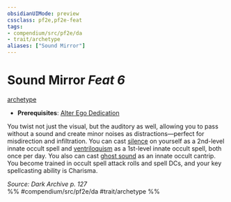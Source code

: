 ```yaml
---
obsidianUIMode: preview
cssclass: pf2e,pf2e-feat
tags:
- compendium/src/pf2e/da
- trait/archetype
aliases: ["Sound Mirror"]
---
```

# Sound Mirror  *Feat 6*  
[archetype](../../Rules/traits/archetype.md)  

- **Prerequisites**: [Alter Ego Dedication](alter-ego-dedication-da.md)

You twist not just the visual, but the auditory as well, allowing you to pass without a sound and create minor noises as distractions—perfect for misdirection and infiltration. You can cast [silence](../spells/silence.md) on yourself as a 2nd-level innate occult spell and [ventriloquism](../spells/ventriloquism.md) as a 1st-level innate occult spell, both once per day. You also can cast [ghost sound](../spells/ghost-sound.md) as an innate occult cantrip. You become trained in occult spell attack rolls and spell DCs, and your key spellcasting ability is Charisma.

*Source: Dark Archive p. 127*  
%% #compendium/src/pf2e/da #trait/archetype %%
